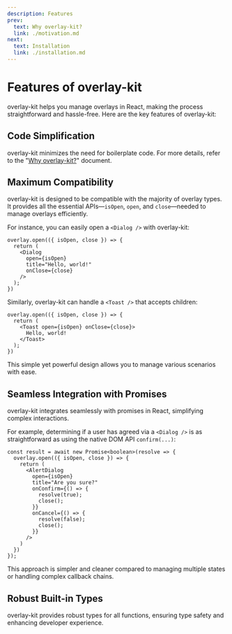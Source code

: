 ```yaml
---
description: Features
prev:
  text: Why overlay-kit?
  link: ./motivation.md
next:
  text: Installation
  link: ./installation.md
---
```


# Features of overlay-kit

overlay-kit helps you manage overlays in React, making the process straightforward and hassle-free. Here are the key features of overlay-kit:

## Code Simplification

overlay-kit minimizes the need for boilerplate code. For more details, refer to the "[Why overlay-kit?](./motivation.md)" document.

## Maximum Compatibility

overlay-kit is designed to be compatible with the majority of overlay types. It provides all the essential APIs—`isOpen`, `open`, and `close`—needed to manage overlays efficiently.

For instance, you can easily open a `<Dialog />` with overlay-kit:

```tsx
overlay.open(({ isOpen, close }) => {
  return (
    <Dialog 
      open={isOpen}
      title="Hello, world!" 
      onClose={close}
    />
  );
})
```

Similarly, overlay-kit can handle a `<Toast />` that accepts children:

```tsx
overlay.open(({ isOpen, close }) => {
  return (
    <Toast open={isOpen} onClose={close}>
      Hello, world!
    </Toast>
  );
})
```

This simple yet powerful design allows you to manage various scenarios with ease.

## Seamless Integration with Promises

overlay-kit integrates seamlessly with promises in React, simplifying complex interactions. 

For example, determining if a user has agreed via a `<Dialog />` is as straightforward as using the native DOM API `confirm(...)`:

```tsx
const result = await new Promise<boolean>(resolve => {
  overlay.open(({ isOpen, close }) => {
    return (
      <AlertDialog 
        open={isOpen} 
        title="Are you sure?"
        onConfirm={() => {
          resolve(true);
          close();
        }}
        onCancel={() => {
          resolve(false);
          close();
        }} 
      />
    )
  })
});
```

This approach is simpler and cleaner compared to managing multiple states or handling complex callback chains.

## Robust Built-in Types

overlay-kit provides robust types for all functions, ensuring type safety and enhancing developer experience.
